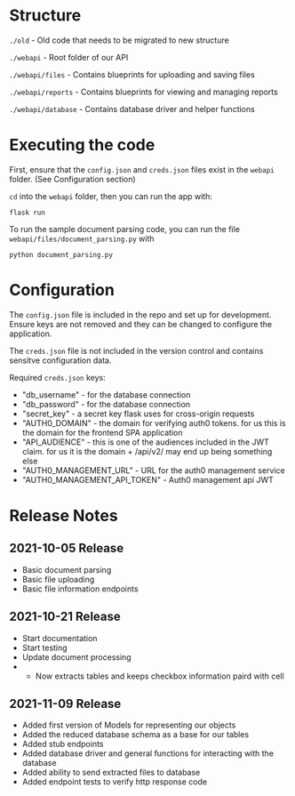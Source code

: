 # Structure
`./old` - Old code that needs to be migrated to new structure

`./webapi` - Root folder of our API                         

`./webapi/files` - Contains blueprints for uploading and saving files

`./webapi/reports` - Contains blueprints for viewing and managing reports

`./webapi/database` - Contains database driver and helper functions



# Executing the code
First, ensure that the `config.json` and `creds.json` files exist in the `webapi` folder. (See Configuration section)

`cd` into the `webapi` folder, then you can run the app with:

`flask run`

To run the sample document parsing code, you can run the file `webapi/files/document_parsing.py` with 

`python document_parsing.py`



# Configuration 
The `config.json` file is included in the repo and set up for development.
Ensure keys are not removed and they can be changed to configure the application.

The `creds.json` file is not included in the version control and contains sensitve configuration data. 

Required `creds.json` keys:

- "db_username" - for the database connection
- "db_password" - for the database connection
- "secret_key" - a secret key flask uses for cross-origin requests
- "AUTH0_DOMAIN" - the domain for verifying auth0 tokens. for us this is the domain for the frontend SPA application
- "API_AUDIENCE" - this is one of the audiences included in the JWT claim. for us it is the domain + /api/v2/ may end up being something else
- "AUTH0_MANAGEMENT_URL" - URL for the auth0 management service
- "AUTH0_MANAGEMENT_API_TOKEN" - Auth0 management api JWT



# Release Notes

## 2021-10-05 Release

- Basic document parsing
- Basic file uploading
- Basic file information endpoints

## 2021-10-21 Release

- Start documentation
- Start testing
- Update document processing
- - Now extracts tables and keeps checkbox information paird with cell

## 2021-11-09 Release

- Added first version of Models for representing our objects
- Added the reduced database schema as a base for our tables
- Added stub endpoints
- Added database driver and general functions for interacting with the database
- Added ability to send extracted files to database
- Added endpoint tests to verify http response code
